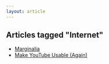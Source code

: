 ```yaml
---
layout: article
---
```


## Articles tagged "Internet"
- [Marginalia](/articles/2023/marg)
- [Make YouTube Usable (Again)](/articles/2024/useyt)